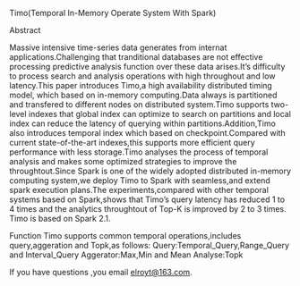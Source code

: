 Timo(Temporal In-Memory Operate System With Spark) 

Abstract

Massive intensive time-series data generates from internat applications.Challenging that tranditional databases are not effective processing predictive analysis function over these data arises.It’s difficulty to process search and analysis operations with high throughout and low latency.This paper introduces Timo,a high availability distributed timing model, which based on in-memory computing.Data always is partitioned and transfered to different nodes on distributed system.Timo supports two-level indexes that global index can optimize to search on partitions and local index can reduce the latency of querying within partitions.Addition,Timo also introduces temporal index which based on checkpoint.Compared with current state-of-the-art indexes,this supports more efficient query performance with less storage.Timo analyses the process of temporal analysis and makes some optimized strategies to improve the throughtout.Since Spark is one of the widely adopted distributed in-memory computing system,we deploy Timo to Spark with seamless,and extend spark execution plans.The experiments,compared with other temporal systems based on Spark,shows that Timo’s query latency has reduced 1 to 4 times and the analytics throughtout of Top-K is improved by 2 to 3 times.
Timo is based on Spark 2.1.

Function
Timo supports common temporal operations,includes query,aggeration and Topk,as follows:
Query:Temporal_Query,Range_Query and Interval_Query
Aggerator:Max,Min and Mean
Analyse:Topk

If you have questions ,you email elroyt@163.com.